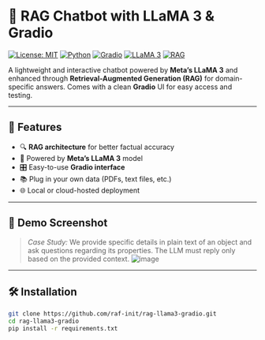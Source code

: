 # 🧠 RAG Chatbot with LLaMA 3 & Gradio

[![License: MIT](https://img.shields.io/badge/License-MIT-blue.svg)](LICENSE)
[![Python](https://img.shields.io/badge/Python-3.10%2B-blue.svg)](https://www.python.org/)
[![Gradio](https://img.shields.io/badge/UI-Gradio-ff69b4.svg)](https://www.gradio.app/)
[![LLaMA 3](https://img.shields.io/badge/Model-LLaMA3-yellow.svg)](https://ai.meta.com/llama/)
[![RAG](https://img.shields.io/badge/Type-RAG-informational.svg)](https://huggingface.co/papers/2301.03922)

A lightweight and interactive chatbot powered by **Meta’s LLaMA 3** and enhanced through **Retrieval-Augmented Generation (RAG)** for domain-specific answers. Comes with a clean **Gradio** UI for easy access and testing.

---

## 🚀 Features

- 🔍 **RAG architecture** for better factual accuracy
- 🤖 Powered by **Meta’s LLaMA 3** model
- 🎛️ Easy-to-use **Gradio interface**
- 📚 Plug in your own data (PDFs, text files, etc.)
- 🌐 Local or cloud-hosted deployment

---

## 📸 Demo Screenshot

> *Case Study:* We provide specific details in plain text of an object and ask questions regarding its properties. The LLM must reply only based on the provided context.
![image](https://github.com/user-attachments/assets/33b1c1bd-777c-45b5-9986-1b101f23b9c4)

---

## 🛠️ Installation

```bash
git clone https://github.com/raf-init/rag-llama3-gradio.git
cd rag-llama3-gradio
pip install -r requirements.txt
